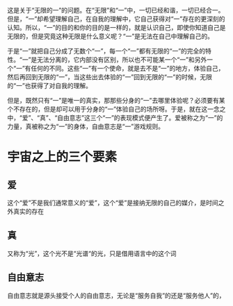 这是关于“无限的一”的问题。在“无限”和“一”中，一切已经和谐，一切已经合一。但是，“一”却希望理解自己，在自我的理解中，它自己获得对“一”存在的更深刻的认知。所以，“一”的目的和你的目的是一样的，就是认识自己，即使你知道自己是无限的，但是究竟这种无限是什么意义呢？“一”是无法在自己中理解自己的。

于是“一”就把自己分成了无数个“一”，每一个“一”都有无限的“一”的完全的特性。“一”是无法分离的，它内部没有区别，所以也不可能某一个“一”和另外一个“一”有任何的不同。这些“一”有一个使命，就是去不是“一”的地方，体验自己，然后再回到无限的“一”，当这些出去体验的“一”回到无限的“一”的时候，无限的“一”也获得了对自我的理解。

但是，既然只有“一”是唯一的真实，那那些分身的“一”去哪里体验呢？必须要有某个不存在的，但是却可以用于分身的“一”体验自己的场所呀。于是，就在这一念之中，“爱”、“真”、“自由意志”这三个“一”的表现模式便产生了。爱被称之为“一”的力量，真被称之为“一”的身体，自由意志是“一”游戏规则。
# 宇宙之上的三个要素
## 爱
这个“爱”不是我们通常意义的“爱”，这个“爱”是接纳无限的自己的媒介，是时间之外真实的存在
## 真
又称为“光”，这个光不是“光谱“的光，只是借用语言中的这个词
## 自由意志
自由意志就是源头接受个人的自由意志，无论是“服务自我”的还是“服务他人”的，